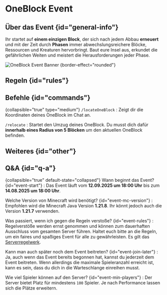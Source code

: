 <primary-label ref="event-upcoming"/>
<secondary-label ref="oneblock-event-mc-version"/>
<secondary-label ref="oneblock-event-date"/>

# OneBlock Event

## Über das Event {id="general-info"}

Ihr startet auf **einem einzigen Block**, der sich nach jedem Abbau **erneuert** und mit der Zeit
durch **Phasen** immer abwechslungsreichere Blöcke, Ressourcen und Kreaturen hervorbringt. Baut eure
Insel aus, erkundet die gefährlichen Weiten und meistert die Herausforderungen jeder Phase.

![OneBlock Event Banner](oneblock-thumbnail.png) {border-effect="rounded"}


## Regeln {id="rules"}

<include from="util.md" element-id="no-rules-changed" />

## Befehle {id="commands"}

{collapsible="true" type="medium"}
`/locateOneBlock`
: Zeigt dir die Koordinaten deines OneBlock im Chat an.

`/relocate`
: Startet den Umzug deines OneBlock. Du musst dich dafür **innerhalb eines Radius von 5 Blöcken** um
den aktuellen OneBlock befinden.

## Weiteres {id="other"}

<include from="util.md" element-id="event-features" />

## Q&A {id="q-a"}

{collapsible="true" default-state="collapsed"}
Wann beginnt das Event? {id="event-start"}
: Das Event läuft vom **12.09.2025 um 18:00 Uhr** bis zum **14.08.2025 um 18:00 Uhr**.

Welche Version von Minecraft wird benötigt? {id="event-mc-version"}
: Empfohlen wird die Minecraft Java Version **1.21.8**.
Ihr könnt jedoch auch die Version **1.21.7** verwenden.

Was passiert, wenn ich gegen die Regeln verstoße? {id="event-rules"}
: Regelverstöße werden ernst genommen und können zum dauerhaften Ausschluss vom gesamten Server
führen. Haltet euch
bitte an die Regeln, um ein faires und spaßiges Event für alle zu gewährleisten. Es gilt
das [Serverregelwerk](rules.md).

Kann man auch später noch dem Event beitreten? {id="event-join-later"}
: Ja, auch wenn das Event bereits begonnen hat, kannst du jederzeit dem Event beitreten. Wenn
allerdings die maximale
Spieleranzahl erreicht ist, kann es sein, dass du dich in die Warteschlange einreihen musst.

Wie viel Spieler können auf den Server? {id="event-min-players"}
: Der Server bietet Platz für mindestens `100` Spieler.
Je nach Performance lassen sich die Plätze erweitern.
